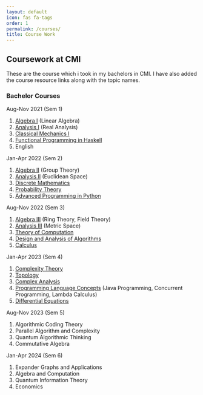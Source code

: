 ```yaml
---
layout: default
icon: fas fa-tags
order: 1
permalink: /courses/
title: Course Work
---
```


Coursework at CMI
-----------------

These are the course which i took in my bachelors in CMI. I have also added the course resource links along with the topic names.

### Bachelor Courses

Aug-Nov 2021 (Sem 1)

1.  [Algebra I](https://drive.google.com/drive/folders/1z2ThsxDQlpLiEPyq_GZV0aKAPP5G8AW1?usp=drive_link) (Linear Algebra)
2.  [Analysis I](https://drive.google.com/drive/folders/1tJNraW56zFCggG7y9n1Kdr8ORPtrXKrn?usp=drive_link) (Real Analysis)
3.  [Classical Mechanics I](https://drive.google.com/drive/folders/1nQ_BHGAReWaEXR5jW2tIbGfDm7Furqwp?usp=drive_link)
4.  [Functional Programming in Haskell](https://drive.google.com/drive/folders/1O_rmaLvIrdK311Ny79te2foYhVD8CKis?usp=drive_link)
5.  English

Jan-Apr 2022 (Sem 2)

1.  [Algebra II](https://drive.google.com/drive/folders/1C-hOtdrr9jMeoXJ6NL3ogP2dukvWG9VR?usp=drive_link) (Group Theory)
2.  [Analysis II](https://drive.google.com/drive/folders/1dODMladIJ1f4BfMXVxoU5_YkfmWU8v4q?usp=drive_link) (Euclidean Space)
3.  [Discrete Mathematics](https://drive.google.com/drive/folders/1MWwBM1bUclIf9dtZ9cTutEl657c2hIS5?usp=drive_link)
4.  [Probability Theory](https://drive.google.com/drive/folders/1OJs5BGZRPtjWyB4KNm3_NlzS-2OTIagp?usp=drive_link)
5.  [Advanced Programming in Python](https://drive.google.com/drive/folders/17Swz2Zl3V7zGasH18UQxJhHjqSE_NPZb?usp=drive_link)

Aug-Nov 2022 (Sem 3)

1.  [Algebra III](https://drive.google.com/drive/folders/1Pa7Uxvd7jcHvLpegcRHoH4_XXHo8vMMc?usp=drive_link) (Ring Theory, Field Theory)
2.  [Analysis III](https://drive.google.com/drive/folders/10d-QgKfJ-5NyNWeoUlk7eFGMW_Tr49xM?usp=drive_link) (Metric Space)
3.  [Theory of Computation](https://drive.google.com/drive/folders/1YnAYnI7veRD4H2BcvdNThAVOWS2fqIpN?usp=drive_link)
4.  [Design and Analysis of Algorithms](https://drive.google.com/drive/folders/1xHmhPs_LhRBk4IaR1vFSwjkWNU4S__77?usp=drive_link)
5.  [Calculus](https://drive.google.com/drive/folders/19lNN4h7qs3WUkKVU-J-Bd1Jan1DZ3pgg?usp=drive_link)

Jan-Apr 2023 (Sem 4)

1.  [Complexity Theory](https://drive.google.com/drive/folders/1yIfJC2QpxQHdgio8jqWM85XRBRi6rcWU?usp=drive_link)
2.  [Topology](https://drive.google.com/drive/folders/1-1iLyZFI3BZjaz52Nk4404Y1-jdp8xme?usp=drive_link)
3.  [Complex Analysis](https://drive.google.com/drive/folders/1qB07tV3xbYcgRPD0Ws8e4adljpOO_Y9b?usp=drive_link)
4.  [Programming Language Concepts](https://drive.google.com/drive/folders/1pwBApUIIv52oLcr36d5UKUYmtnvxSZUX?usp=drive_link) (Java Programming, Concurrent Programming, Lambda Calculus)
5.  [Differential Equations](https://drive.google.com/drive/folders/1m-sqJ8CbgHngDBBi_nZoDsjj6jcnYeJf?usp=drive_link)

Aug-Nov 2023 (Sem 5)

1.  Algorithmic Coding Theory
2.  Parallel Algorithm and Complexity
3.  Quantum Algorithmic Thinking
4.  Commutative Algebra

Jan-Apr 2024 (Sem 6)

1.  Expander Graphs and Applications
2.  Algebra and Computation
3.  Quantum Information Theory
4.  Economics

